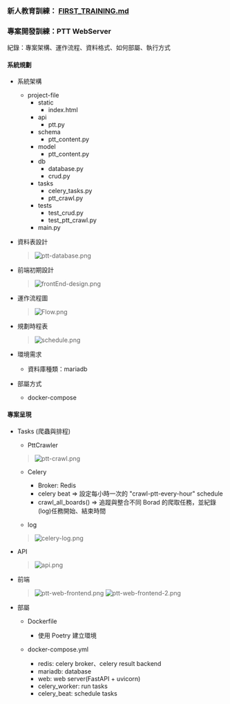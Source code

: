 
### 新人教育訓練： [FIRST_TRAINING.md](FIRST_TRAINING.md)

### 專案開發訓練：PTT WebServer

紀錄：專案架構、運作流程、資料格式、如何部屬、執行方式

#### 系統規劃

- 系統架構
  - project-file
      - static
        - index.html
      - api
        - ptt.py
      - schema
        - ptt_content.py
      - model
        - ptt_content.py
      - db
        - database.py
        - crud.py
      - tasks
        - celery_tasks.py
        - ptt_crawl.py
      - tests
        - test_crud.py
        - test_ptt_crawl.py
      - main.py

- 資料表設計
  > ![ptt-database.png](img/ptt-database.png)
- 前端初期設計
  > ![frontEnd-design.png](img/frontEnd-design.png)
  
- 運作流程圖
  > ![Flow.png](drawio-pic/Flow.png)
- 規劃時程表
  > ![schedule.png](img/schedule.png)

- 環境需求
  - 資料庫種類：mariadb
- 部屬方式
  - docker-compose


#### 專案呈現

- Tasks (爬蟲與排程)
  - PttCrawler
  > ![ptt-crawl.png](drawio-pic/ptt-crawl.png)

  - Celery
    - Broker: Redis
    - celery beat => 設定每小時一次的 "crawl-ptt-every-hour" schedule
    - crawl_all_boards() => 追蹤與整合不同 Borad 的爬取任務，並紀錄(log)任務開始、結束時間
  
  - log
  > ![celery-log.png](img/celery-log.png)

- API
  > ![api.png](img/api.png)
- 前端
  > ![ptt-web-frontend.png](img/ptt-web-frontend.png)
  > ![ptt-web-frontend-2.png](img/ptt-web-frontend-2.png)
- 部屬
  - Dockerfile
    - 使用 Poetry 建立環境

  - docker-compose.yml
    - redis: celery broker、celery result backend
    - mariadb: database
    - web: web server(FastAPI + uvicorn)
    - celery_worker: run tasks
    - celery_beat: schedule tasks

